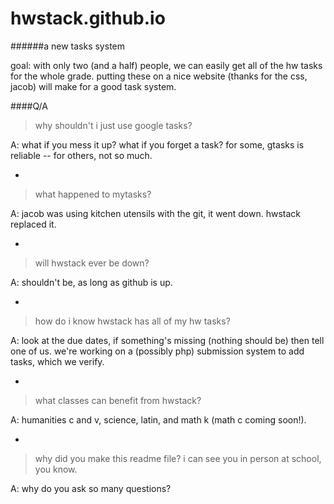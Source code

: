 hwstack.github.io
=================

######a new tasks system


goal: with only two (and a half) people, we can easily get all of the hw tasks for the whole grade. putting these on a nice website (thanks for the css, jacob) will make for a good task system.

####Q/A

> why shouldn't i just use google tasks?

A: what if you mess it up? what if you forget a task? for some, gtasks is reliable -- for others, not so much.

-

> what happened to mytasks?

A: jacob was using kitchen utensils with the git, it went down. hwstack replaced it.

-

> will hwstack ever be down?

A: shouldn't be, as long as github is up.

-

> how do i know hwstack has all of my hw tasks?

A: look at the due dates, if something's missing (nothing should be) then tell one of us. we're working on a (possibly php) submission system to add tasks, which we verify.

-

> what classes can benefit from hwstack?

A: humanities c and v, science, latin, and math k (math c coming soon!).

-

> why did you make this readme file? i can see you in person at school, you know.

A: why do you ask so many questions?

